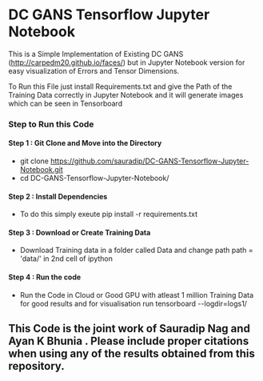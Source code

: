 
# DC GANS Tensorflow Jupyter Notebook

This is a Simple Implementation of Existing DC GANS (http://carpedm20.github.io/faces/) but in Jupyter Notebook version for easy visualization of Errors and Tensor Dimensions.

To Run this File just install Requirements.txt and give the Path of the Training Data correctly in Jupyter Notebook and it will generate images which can be seen in Tensorboard 

### Step to Run this Code

#### Step 1 : Git Clone and Move into the Directory

* git clone https://github.com/sauradip/DC-GANS-Tensorflow-Jupyter-Notebook.git
* cd DC-GANS-Tensorflow-Jupyter-Notebook/

#### Step 2 : Install Dependencies

* To do this simply exeute
pip install -r requirements.txt

#### Step 3 : Download or Create Training Data

* Download Training data in a folder called Data and change path 
 path = 'data/' in 2nd cell of ipython

#### Step 4 : Run the code 

* Run the Code in Cloud or Good GPU with atleast 1 million Training Data for good results and for visualisation run 
 tensorboard --logdir=logs1/




## This Code is the joint work of Sauradip Nag and Ayan K Bhunia . Please include proper citations when using any of the results obtained from this repository.
